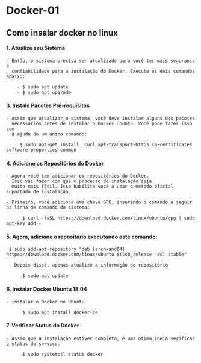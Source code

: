 # Docker-01

## Como insalar docker no linux

#### 1. Atualize seu Sistema
    - Então, o sistema precisa ser atualizado para você ter mais segurança e
      confiabilidade para a instalação do Docker. Execute os dois comandos abaixo:

        - $ sudo apt update
        - $ sudo apt upgrade


#### 3. Instale Pacotes Pré-requisitos
    
    - Assim que atualizar o sistema, você deve instalar alguns dos pacotes 
      necessários antes de instalar o Docker Ubuntu. Você pode fazer isso com
      a ajuda de um único comando:

         $ sudo apt-get install  curl apt-transport-https ca-certificates software-properties-common


#### 4. Adicione os Repositórios do Docker

    - Agora você tem adicionar os repositórios do Docker.
      Isso vai fazer com que o processo de instalação seja
      muito mais fácil. Isso habilita você a usar o método oficial suportado de instalação.

    - Primeiro, você adiciona uma chave GPG, inserindo o comando a seguir na linha de comando do sistema:

          $ curl -fsSL https://download.docker.com/linux/ubuntu/gpg | sudo apt-key add -


#### 5. Agora, adicione o repositório executando este comando:
     
     $ sudo add-apt-repository "deb [arch=amd64] https://download.docker.com/linux/ubuntu $(lsb_release -cs) stable"
    
     - Depois disso, apenas atualize a informação do repositório

          $ sudo apt update


#### 6. Instalar Docker Ubuntu 18.04
    - instalar o Docker no Ubuntu.

          $ sudo apt install docker-ce


#### 7. Verificar Status do Docker
    - Assim que a instalação estiver completa, é uma ótima ideia verificar o status do serviço.

          $ sudo systemctl status docker
